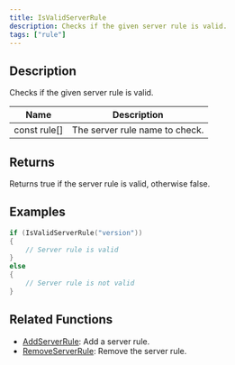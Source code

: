 ```yaml
---
title: IsValidServerRule
description: Checks if the given server rule is valid.
tags: ["rule"]
---
```


<VersionWarn version='omp v1.1.0.2612' />

## Description

Checks if the given server rule is valid.

| Name         | Description                                                 |
| ------------ | ----------------------------------------------------------- |
| const rule[] | The server rule name to check.                              |

## Returns

Returns true if the server rule is valid, otherwise false.

## Examples

```c
if (IsValidServerRule("version"))
{
    // Server rule is valid
}
else
{
    // Server rule is not valid
}
```

## Related Functions

- [AddServerRule](AddServerRule): Add a server rule.
- [RemoveServerRule](RemoveServerRule): Remove the server rule.
